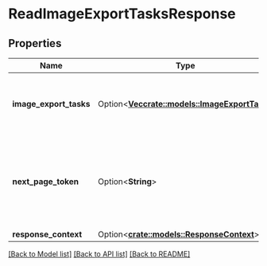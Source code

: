 # ReadImageExportTasksResponse

## Properties

Name | Type | Description | Notes
------------ | ------------- | ------------- | -------------
**image_export_tasks** | Option<[**Vec<crate::models::ImageExportTask>**](ImageExportTask.md)> | Information about one or more image export tasks. | [optional]
**next_page_token** | Option<**String**> | The token to request the next page of results. Each token refers to a specific page. | [optional]
**response_context** | Option<[**crate::models::ResponseContext**](ResponseContext.md)> |  | [optional]

[[Back to Model list]](../README.md#documentation-for-models) [[Back to API list]](../README.md#documentation-for-api-endpoints) [[Back to README]](../README.md)


